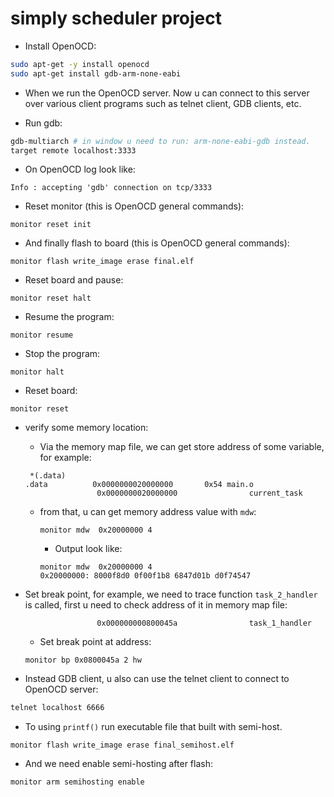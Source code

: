# simply scheduler project

- Install OpenOCD:

```bash
sudo apt-get -y install openocd
sudo apt-get install gdb-arm-none-eabi
```

- When we run the OpenOCD server. Now u can connect to this server over various client programs such as telnet client, GDB clients, etc.

- Run gdb:

```bash
gdb-multiarch # in window u need to run: arm-none-eabi-gdb instead.
target remote localhost:3333
```

- On OpenOCD log look like:

```text
Info : accepting 'gdb' connection on tcp/3333
```

- Reset monitor (this is OpenOCD general commands):

```gdb
monitor reset init
```

- And finally flash to board (this is OpenOCD general commands):

```gdb
monitor flash write_image erase final.elf
```

- Reset board and pause:

```gdb
monitor reset halt
```

- Resume the program:

```gdb
monitor resume
```

- Stop the program:

```gdb
monitor halt
```

- Reset board:

```gdb
monitor reset
```

- verify some memory location:
  - Via the memory map file, we can get store address of some variable, for example:

  ```text
   *(.data)
  .data          0x0000000020000000       0x54 main.o
                  0x0000000020000000                current_task
  ```

  - from that, u can get memory address value with `mdw`:

    ```gdb
    monitor mdw  0x20000000 4
    ```

    - Output look like:

    ```text
    monitor mdw  0x20000000 4
    0x20000000: 8000f8d0 0f00f1b8 6847d01b d0f74547
    ```

- Set break point, for example, we need to trace function `task_2_handler` is called, first u need to check address of it in memory map file:

  ```text
                  0x000000000800045a                task_1_handler
  ```

  - Set break point at address:

  ```gdb
  monitor bp 0x0800045a 2 hw
  ```

- Instead GDB client, u also can use the telnet client to connect to OpenOCD server:

```bash
telnet localhost 6666
```

- To using `printf()` run executable file that built with semi-host.

```gdb
monitor flash write_image erase final_semihost.elf
```

- And we need enable semi-hosting after flash:

```gdb
monitor arm semihosting enable
```
